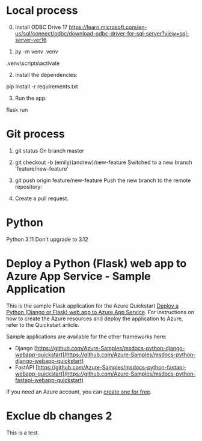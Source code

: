 # Local process

0. Install ODBC Drive 17
https://learn.microsoft.com/en-us/sql/connect/odbc/download-odbc-driver-for-sql-server?view=sql-server-ver16

1. py -m venv .venv
   
.venv\scripts\activate

2. Install the dependencies:
   
pip install -r requirements.txt

3. Run the app:
   
flask run


# Git process

1. git status
On branch master

2. git checkout -b (emily)(andrew)/new-feature
Switched to a new branch 'feature/new-feature'

3. git push origin feature/new-feature
Push the new branch to the remote repository:

4. Create a pull request.

# Python

Python 3.11
Don't upgrade to 3.12

# Deploy a Python (Flask) web app to Azure App Service - Sample Application

This is the sample Flask application for the Azure Quickstart [Deploy a Python (Django or Flask) web app to Azure App Service](https://docs.microsoft.com/en-us/azure/app-service/quickstart-python). For instructions on how to create the Azure resources and deploy the application to Azure, refer to the Quickstart article.

Sample applications are available for the other frameworks here:

* Django [https://github.com/Azure-Samples/msdocs-python-django-webapp-quickstart](https://github.com/Azure-Samples/msdocs-python-django-webapp-quickstart)
* FastAPI [https://github.com/Azure-Samples/msdocs-python-fastapi-webapp-quickstart](https://github.com/Azure-Samples/msdocs-python-fastapi-webapp-quickstart)

If you need an Azure account, you can [create one for free](https://azure.microsoft.com/en-us/free/).


# Exclue db changes 2

This is a test.